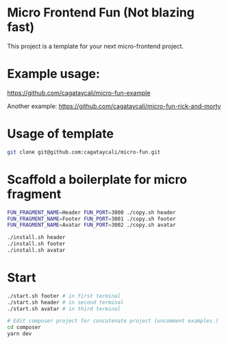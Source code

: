 # Micro Frontend Fun (Not blazing fast)

This project is a template for your next micro-frontend project.

# Example usage:

https://github.com/cagataycali/micro-fun-example

Another example: https://github.com/cagataycali/micro-fun-rick-and-morty

# Usage of template

```bash
git clone git@github.com:cagataycali/micro-fun.git
```

# Scaffold a boilerplate for micro fragment

```bash
FUN_FRAGMENT_NAME=Header FUN_PORT=3000 ./copy.sh header
FUN_FRAGMENT_NAME=Footer FUN_PORT=3001 ./copy.sh footer
FUN_FRAGMENT_NAME=Avatar FUN_PORT=3002 ./copy.sh avatar

./install.sh header
./install.sh footer
./install.sh avatar
```

# Start

```bash
./start.sh footer # in first terminal
./start.sh header # in second terminal
./start.sh avatar # in third terminal

# Edit composer project for concatenate project (uncomment examples.)
cd composer
yarn dev
```
